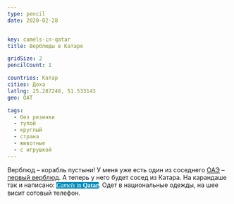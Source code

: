 ```yaml
---
type: pencil
date: 2020-02-28


key: camels-in-qatar
title: Верблюды в Катаре

gridSize: 2
pencilCount: 1

countries: Катар
cities: Доха
latlng: 25.287248, 51.533143
geo: QAT

tags:
  - без резинки
  - тупой
  - круглый
  - страна
  - животные
  - с игрушкой
---
```


Верблюд – корабль пустыни! У меня уже есть один из соседнего [ОАЭ](?country=ARE) – [первый верблюд](?display=dubaicamel). А теперь у него будет сосед из Катара. На карандаше так и написано: <span style="background-color:#028cba;color:#fff;font-family:serif"><i>Camels</i> in <b>Qatar</b></span>. Одет в национальные одежды, на шее висит сотовый телефон.
